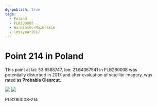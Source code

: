 ```yaml
---
dg-publish: true
tags:
  - Poland
  - PLB280008
  - Warmińsko-Mazurskie
  - lossyear2017
---
```


# Point 214 in Poland

This point at lat: 53.6588747, lon: 21.64367541 in PLB280008 was potentially disturbed in 2017 and after evaluation of satellite imagery, was rated as **Probable Clearcut**.

<div class='juxtapose' data-showcredits='false'>
<img src='https://baserow-backend-production20240528124524339000000001.s3.amazonaws.com/user_files/AXmR81Dea5WnAsG07WFFDH0c3weJq3hA_23fdbae275d4b60949207632bc60f4387846e52036bd70024b0cfe19854bde77.png' data-label='May 2016' />
<img src='https://baserow-backend-production20240528124524339000000001.s3.amazonaws.com/user_files/FBrzWjG7zbCIE4MCRQVEpm9XjEYdPb2Q_d63fb9aee1615d7cc8d6fb33f9abf536270b4e88290e4a148290ee283792b67b.png' data-label='July 2018' />
</div>

PLB280008-214